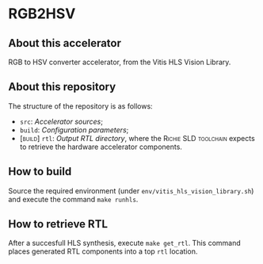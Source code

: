 # RGB2HSV

## About this accelerator
RGB to HSV converter accelerator, from the Vitis HLS Vision Library. 

## About this repository
The structure of the repository is as follows:

- `src`: *Accelerator sources*;
- `build`: *Configuration parameters*;
- <span style="font-variant:small-caps;">[build]</span> `rtl`: *Output RTL directory*, where the <span style="font-variant:small-caps;">Richie SLD toolchain</span> expects to retrieve the hardware accelerator components.

## How to build
Source the required environment (under `env/vitis_hls_vision_library.sh`) and execute the command `make runhls`.

## How to retrieve RTL
After a succesfull HLS synthesis, execute `make get_rtl`.
This command places generated RTL components into a top `rtl` location.